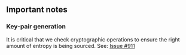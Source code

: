 ## Important notes

### Key-pair generation

It is critical that we check cryptographic operations to ensure the right amount of entropy is being sourced.
See: [Issue #911](https://github.com/ipfs/go-ipfs/issues/911)
